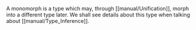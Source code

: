 A monomorph is a type which may, through [[manual/Unification]], morph into a different type later. We shall see details about this type when talking about [[manual/Type_Inference]].